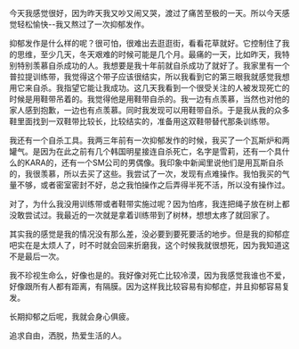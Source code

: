 今天我感觉很好，因为昨天我又吵又闹又哭，渡过了痛苦至极的一天。所以今天感觉轻松愉快--我又熬过了一次抑郁发作。

抑郁发作是什么样的呢？很可怕，很难出去逛逛街，看看花草就好。它控制住了我的思维，至少几天，冬天艰难的时候可能是几个月。最痛的一天，比如昨天，我特别特别羡慕自杀成功的人。我想要是我十年前就自杀成功了就好了。我家里有一个普拉提训练带，我觉得这个带子应该很结实，所以我看到它的第三眼我就感觉我想用它来自杀。我指望它能让我成功。这几天我看到一个很受关注的人被发现死亡的时候是用鞋带吊着的。我觉得他是用鞋带自杀的。我一边有点羡慕，当然也对他的家人感到抱歉，一边也有点羡慕。同时我发现可以用鞋带自杀。于是我从我的众多鞋里面找到一双鞋带比较长，比较结实的，准备用这双鞋带替代那条训练带。

我还有一个自杀工具。我两三年前有一次抑郁发作的时候，我买了一个瓦斯炉和两罐气。是因为在此之前有几个韩国明星接连自杀死亡，名字是雪莉，还有一个具什么的KARA的，还有一个SM公司的男偶像。我印象中新闻里说他们是用瓦斯自杀的，我很羡慕，所以去买了这些。我尝试了一次，发现有点难操作。我怕我买的气量不够，或者密室密封不好，总之我怕操作之后弄得半死不活，所以没有操作过。

对了，为什么我没用训练带或者鞋带实施过呢？因为怕疼，我连把绳子放在树上都没敢尝试过。我最近的一次就是拿着训练带到了树林，想想太疼了就回家了。

其实我的感觉是我的情况没有那么差，没必要到要死要活的地步。但是我的抑郁症吧实在是太烦人了，时不时就会回来折磨我，这个时候我就很想死，因为我知道这不是最后一次。

我不珍视生命么，好像也是的。我好像对死亡比较冷漠，因为我感觉我谁也不爱，好像跟所有人都有距离，有隔膜。因为这样我比较容易有抑郁症，并且抑郁容易复发。

长期抑郁之后呢，我就会身心俱疲。

追求自由，洒脱，热爱生活的人。
